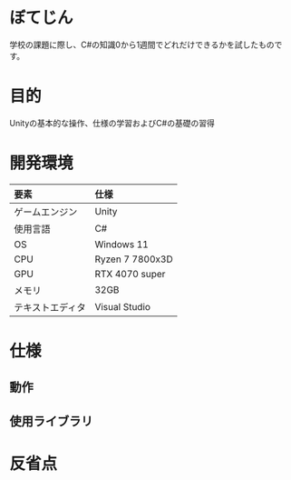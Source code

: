 # ぼてじん
学校の課題に際し、C#の知識0から1週間でどれだけできるかを試したものです。
# 目的
Unityの基本的な操作、仕様の学習およびC#の基礎の習得
# 開発環境
| 要素 | 仕様 |
| :-- | :-- |
| ゲームエンジン | Unity |
| 使用言語 | C# |
| OS | Windows 11 |
| CPU | Ryzen 7 7800x3D |
| GPU | RTX 4070 super |
| メモリ | 32GB |
| テキストエディタ | Visual Studio |
# 仕様
## 動作
## 使用ライブラリ
# 反省点

